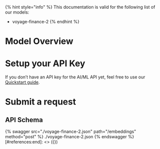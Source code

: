 [#references:start]: <> ({ "template": "openapi" })
{% hint style="info" %}
This documentation is valid for the following list of our models:
* voyage-finance-2
{% endhint %}

# Model Overview


# Setup your API Key
If you don’t have an API key for the AI/ML API yet, feel free to use our [Quickstart guide](https://docs.aimlapi.com/quickstart/setting-up).

# Submit a request
## API Schema
{% swagger src="./voyage-finance-2.json" path="/embeddings" method="post" %}
./voyage-finance-2.json
{% endswagger %}
[#references:end]: <> ({})